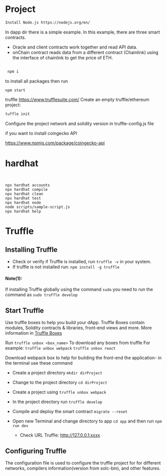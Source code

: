 #  Project
```sh
Install Node.js https://nodejs.org/en/
```
In dapp dir there is a simple example. In this example, there are three smart contracts. 
- Oracle and client contracts work together and read API data.
- onChain contract reads data from a different contract (Chainlink) using the interface of chainlink to get the price of ETH.


```sh
 
 npm i
```
to install all packages then run
```sh
npm start
```



truffle  https://www.trufflesuite.com/
Create an empty truffle/ethereum project: 
```sh 
tuffle init 
```

Configure the project network and solidity version in truffle-config.js file

if you want to install coingecko API

https://www.npmjs.com/package/coingecko-api




# hardhat 

```shell


npx hardhat accounts
npx hardhat compile
npx hardhat clean
npx hardhat test
npx hardhat node
node scripts/sample-script.js
npx hardhat help
```


# Truffle
## Installing Truffle
* Check or verify if Truffle is installed, run ```truffle -v``` in your system.
* If truffle is not installed run: ```npm install -g truffle ```
#### Note(1):
If installing Truffle globally using the command ```sudo``` you need to run the command as ```sudo truffle develop```
 

## Start Truffle 
Use truffle boxes to help you build your dApp. Truffle Boxes contain modules, Solidity contracts & libraries, front-end views and more. More information in [Truffle Boxes](https://www.trufflesuite.com/boxes)

Run ```truffle unbox <box_name>``` To download any boxes from truffle 
For example:
```truffle unbox webpack```
```truffle unbox react```

Download webpack box to help for building the front-end the application- in the terminal use these command
* Create a project directory ```mkdir dirProject```
* Change to the project directory ```cd dirProject```
* Create a project using ```truffle unbox webpack```
* In the project directory run ```truffle develop``` 
* Compile and deploy the smart contract ```migrate --reset```
* Open new Terminal and change directory to app ```cd app``` and then run ```npm run dev```

    * Check URL Truffle: http://127.0.0.1:xxxx


## Configuring Truffle
The configuration file is used to configure the truffle project for for different networks, compilers information(version from solc-bin), and other features. 